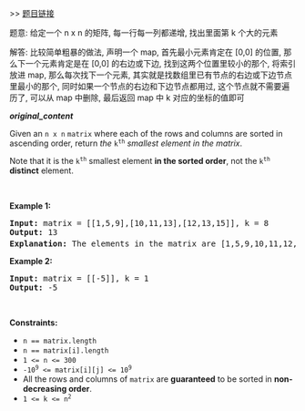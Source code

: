 \>\> [题目链接](https://leetcode.com/explore/featured/card/july-leetcoding-challenge-2021/608/week-1-july-1st-july-7th/3805/)

题意: 给定一个 n x n 的矩阵, 每一行每一列都递增, 找出里面第 k 个大的元素

解答: 比较简单粗暴的做法, 声明一个 map, 首先最小元素肯定在 [0,0] 的位置, 那么下一个元素肯定是在 [0,0] 的右边或下边, 找到这两个位置里较小的那个, 将索引放进 map, 那么每次找下一个元素, 其实就是找数组里已有节点的右边或下边节点里最小的那个, 同时如果一个节点的右边和下边节点都用过, 这个节点就不需要遍历了, 可以从 map 中删除, 最后返回 map 中 k 对应的坐标的值即可

***original_content***

<p>Given an <code>n x n</code> <code>matrix</code> where each of the rows and columns are sorted in ascending order, return <em>the</em> <code>k<sup>th</sup></code> <em>smallest element in the matrix</em>.</p>

<p>Note that it is the <code>k<sup>th</sup></code> smallest element <strong>in the sorted order</strong>, not the <code>k<sup>th</sup></code> <strong>distinct</strong> element.</p>

<p>&nbsp;</p>
<p><strong>Example 1:</strong></p>

<pre>
<strong>Input:</strong> matrix = [[1,5,9],[10,11,13],[12,13,15]], k = 8
<strong>Output:</strong> 13
<strong>Explanation:</strong> The elements in the matrix are [1,5,9,10,11,12,13,<u><strong>13</strong></u>,15], and the 8<sup>th</sup> smallest number is 13
</pre>

<p><strong>Example 2:</strong></p>

<pre>
<strong>Input:</strong> matrix = [[-5]], k = 1
<strong>Output:</strong> -5
</pre>

<p>&nbsp;</p>
<p><strong>Constraints:</strong></p>

<ul>
	<li><code>n == matrix.length</code></li>
	<li><code>n == matrix[i].length</code></li>
	<li><code>1 &lt;= n &lt;= 300</code></li>
	<li><code>-10<sup>9</sup> &lt;= matrix[i][j] &lt;= 10<sup>9</sup></code></li>
	<li>All the rows and columns of <code>matrix</code> are <strong>guaranteed</strong> to be sorted in <strong>non-decreasing order</strong>.</li>
	<li><code>1 &lt;= k &lt;= n<sup>2</sup></code></li>
</ul>

